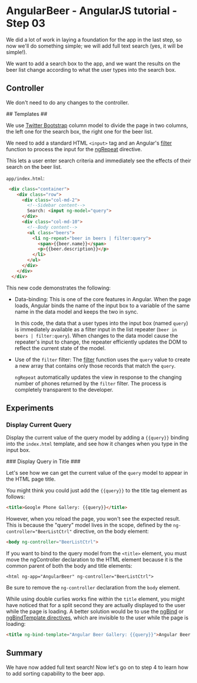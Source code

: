 # AngularBeer - AngularJS tutorial - Step 03 #

We did a lot of work in laying a foundation for the app in the last step, so now we'll do something simple; 
we will add full text search (yes, it will be simple!). 

We want to add a search box to the app, and we want the results on the beer list change according to what the user types into the search box.

## Controller ##

We don't need to do any changes to the controller.

## Templates ##

We use [Twitter Bootstrap](http://getbootstrap.com) column model to divide the page in two columns, the left one for the search box, the right one for the beer list.

We need to add a standard HTML `<input>` tag and an Angular's [filter](https://docs.angularjs.org/api/ng/filter/filter) function to process the input for the [ngRepeat](https://docs.angularjs.org/api/ng/directive/ngRepeat) directive.

This lets a user enter search criteria and immediately see the effects of their search on the beer list. 

`app/index.html`:

```html
 <div class="container">
    <div class="row">
      <div class="col-md-2">
        <!--Sidebar content-->
        Search: <input ng-model="query">
      </div>
      <div class="col-md-10">
        <!--Body content-->
        <ul class="beers">
          <li ng-repeat="beer in beers | filter:query">
            <span>{{beer.name}}</span>
            <p>{{beer.description}}</p>
          </li>
        </ul>
      </div>
    </div>
  </div>
```

This new code demonstrates the following:

* Data-binding: This is one of the core features in Angular. When the page loads, Angular binds the name of the input box to 
  a variable of the same name in the data model and keeps the two in sync.

  In this code, the data that a user types into the input box (named `query`) is immediately available as a filter input in the list repeater (`beer in beers | filter:query`). When changes to the data model cause the repeater's input to change, the repeater efficiently updates the DOM to reflect the current state of the model.

* Use of the `filter` filter: The [filter](https://docs.angularjs.org/api/ng/filter/filter) function uses the `query` value to create 
  a new array that contains only those records that match the `query`.

  `ngRepeat` automatically updates the view in response to the changing number of phones returned by the `filter` filter. The process is completely transparent to the developer.  


## Experiments ##

### Display Current Query ###

Display the current value of the query model by adding a `{{query}}` binding into the `index.html` template, and see how it changes when you type in the input box.


### Display Query in Title ###

Let's see how we can get the current value of the `query` model to appear in the HTML page title.

You might think you could just add the `{{query}}` to the title tag element as follows:

```html
<title>Google Phone Gallery: {{query}}</title>
```

However, when you reload the page, you won't see the expected result. This is because the "query" model lives in the scope, defined by the `ng-controller="BeerListCtrl"` directive, on the body element:

```html
<body ng-controller="BeerListCtrl">
```

If you want to bind to the query model from the `<title>` element, you must move the ngController declaration to the HTML element because it is the common parent of both the body and title elements:

```
<html ng-app="AngularBeer" ng-controller="BeerListCtrl">
```

Be sure to remove the `ng-controller` declaration from the `body` element.

While using double curlies works fine within the `title` element, you might have noticed that for a split second they are actually displayed to the user while the page is loading. A better solution would be to use the [ngBind](https://docs.angularjs.org/api/ng/directive/ngBind) or [ngBindTemplate directives](https://docs.angularjs.org/api/ng/directive/ngBindTemplate), which are invisible to the user while the page is loading:

```html
<title ng-bind-template="Angular Beer Gallery: {{query}}">Angular Beer Gallery</title>
```

## Summary ##

We have now added full text search! Now let's go on to step 4 to learn how to add sorting capability to the beer app.
